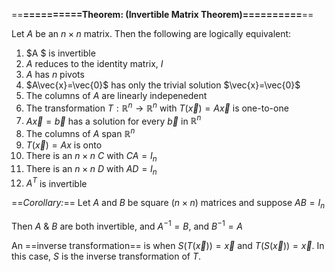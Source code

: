 ==**==========Theorem: (Invertible Matrix Theorem)==========**==

Let $A$﻿ be an $n\times n$﻿ matrix. Then the following are logically equivalent:

1. $A $﻿ is invertible
2. $A$﻿ reduces to the identity matrix, $I$﻿
3. $A$﻿ has $n$﻿ pivots
4. $A\vec{x}=\vec{0}$﻿ has only the trivial solution $\vec{x}=\vec{0}$﻿
5. The columns of $A$﻿ are linearly indepenedent
6. The transformation $T:\mathbb{R}^n\to\mathbb{R}^n$﻿ with $T(\vec{x})=A\vec{x}$﻿ is one-to-one
7. $A\vec{x}=\vec{b}$﻿ has a solution for every $\vec{b}$﻿ in $\mathbb{R}^n$﻿
8. The columns of $A$﻿ span $\mathbb{R}^n$﻿
9. $T(\vec{x})=Ax$﻿ is onto
10. There is an $n\times n$﻿ $C$﻿ with $CA=I_n$﻿
11. There is an $n\times n$﻿ $D$﻿ with $AD = I_n$﻿
12. $A^T$﻿ is invertible

  

==_Corollary:_== Let $A$﻿ and $B$﻿ be square ($n\times n$﻿) matrices and suppose $AB=I_n$﻿

Then $A$﻿ & $B$﻿ are both invertible, and $A^{-1}=B$﻿, and $B^{-1}=A$﻿

An ==inverse transformation== is when $S(T(\vec{x}))=\vec{x}$﻿ and $T(S(\vec{x}))=\vec{x}$﻿. In this case, $S$﻿ is the inverse transformation of $T$﻿.